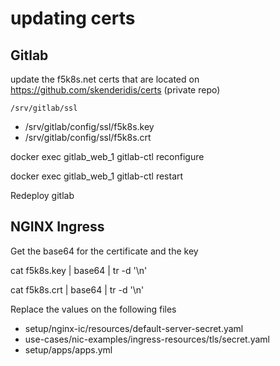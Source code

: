 # updating certs

## Gitlab
update the f5k8s.net certs that are located on https://github.com/skenderidis/certs (private repo)

`/srv/gitlab/ssl`

- /srv/gitlab/config/ssl/f5k8s.key 
- /srv/gitlab/config/ssl/f5k8s.crt 

docker exec gitlab_web_1 gitlab-ctl reconfigure

docker exec gitlab_web_1 gitlab-ctl restart

Redeploy gitlab

## NGINX Ingress

Get the base64 for the certificate and the key 

cat f5k8s.key | base64  | tr -d '\n'

cat f5k8s.crt | base64  | tr -d '\n'

Replace the values on the following files

- setup/nginx-ic/resources/default-server-secret.yaml
- use-cases/nic-examples/ingress-resources/tls/secret.yaml
- setup/apps/apps.yml

